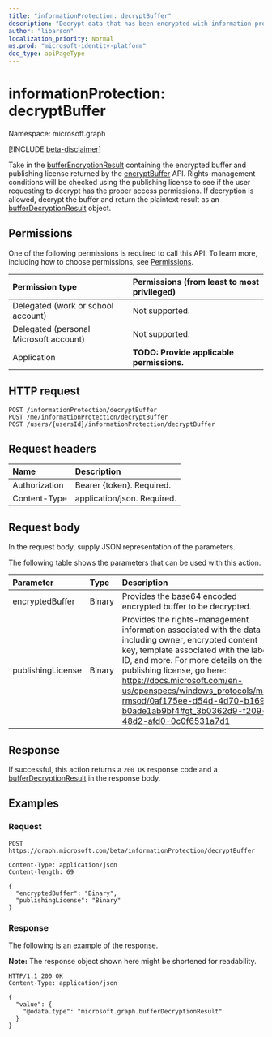 ```yaml
---
title: "informationProtection: decryptBuffer"
description: "Decrypt data that has been encrypted with information protection."
author: "libarson"
localization_priority: Normal
ms.prod: "microsoft-identity-platform"
doc_type: apiPageType
---
```


# informationProtection: decryptBuffer
Namespace: microsoft.graph

[!INCLUDE [beta-disclaimer](../../includes/beta-disclaimer.md)]

Take in the [bufferEncryptionResult](../resources/bufferencryptionresult.md) containing the encrypted buffer and publishing license returned by the [encryptBuffer](informationprotection-encryptbuffer.md) API. Rights-management conditions will be checked using the publishing license to see if the user requesting to decrypt has the proper access permissions. If decryption is allowed, decrypt the buffer and return the plaintext result as an [bufferDecryptionResult](../resources/bufferdecryptionresult.md) object.

## Permissions
One of the following permissions is required to call this API. To learn more, including how to choose permissions, see [Permissions](/graph/permissions-reference).

| Permission type                        | Permissions (from least to most privileged) |
| :------------------------------------- | :------------------------------------------ |
| Delegated (work or school account)     | Not supported.                              |
| Delegated (personal Microsoft account) | Not supported.                              |
| Application                            | **TODO: Provide applicable permissions.**   |

## HTTP request

<!-- {
  "blockType": "ignored"
}
-->
``` http
POST /informationProtection/decryptBuffer
POST /me/informationProtection/decryptBuffer
POST /users/{usersId}/informationProtection/decryptBuffer
```

## Request headers
| Name          | Description                 |
| :------------ | :-------------------------- |
| Authorization | Bearer {token}. Required.   |
| Content-Type  | application/json. Required. |

## Request body
In the request body, supply JSON representation of the parameters.

The following table shows the parameters that can be used with this action.

| Parameter         | Type   | Description               |
| :---------------- | :----- | :------------------------ |
| encryptedBuffer   | Binary | Provides the base64 encoded encrypted buffer to be decrypted. |
| publishingLicense | Binary | Provides the rights-management information associated with the data including owner, encrypted content key, template associated with the label ID, and more. For more details on the publishing license, go here: https://docs.microsoft.com/en-us/openspecs/windows_protocols/ms-rmsod/0af175ee-d54d-4d70-b169-b0ade1ab9bf4#gt_3b0362d9-f209-48d2-afd0-0c0f6531a7d1 |



## Response

If successful, this action returns a `200 OK` response code and a [bufferDecryptionResult](../resources/bufferdecryptionresult.md) in the response body.

## Examples

### Request
<!-- {
  "blockType": "request",
  "name": "informationprotection_decryptbuffer"
}
-->
``` http
POST https://graph.microsoft.com/beta/informationProtection/decryptBuffer

Content-Type: application/json
Content-length: 69

{
  "encryptedBuffer": "Binary",
  "publishingLicense": "Binary"
}
```


### Response

The following is an example of the response.

**Note:** The response object shown here might be shortened for readability.
<!-- {
  "blockType": "response",
  "truncated": true,
  "@odata.type": "microsoft.graph.bufferDecryptionResult"
}
-->
``` http
HTTP/1.1 200 OK
Content-Type: application/json

{
  "value": {
    "@odata.type": "microsoft.graph.bufferDecryptionResult"
  }
}
```

